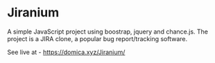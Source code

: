 # Jiranium

A simple JavaScript project using boostrap, jquery and chance.js.
The project is a JIRA clone, a popular bug report/tracking software.

See live at - https://domica.xyz/Jiranium/
